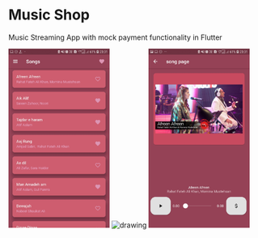 # Music Shop

Music Streaming App with mock payment functionality in Flutter

<img src="https://github.com/shantanuk98/music_player/blob/master/assets/screenshots/songList.jpg" alt="drawing" height="354" width="200"/>
<img src="https://github.com/shantanuk98/music_player/blob/master/assets/screenshots/checkoutPage.jp" alt="drawing" height="354" width="200"/>
<img src="https://github.com/shantanuk98/music_player/blob/master/assets/screenshots/audioPlayer.jpg" alt="drawing" height="354" width="200"/>


